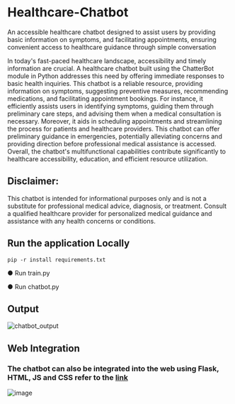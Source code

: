 # Healthcare-Chatbot
An accessible healthcare chatbot designed to assist users by providing basic information on symptoms,  and facilitating appointments, ensuring convenient access to healthcare guidance through simple conversation

In today's fast-paced healthcare landscape, accessibility and timely information are crucial. A healthcare chatbot built using the ChatterBot module in Python addresses this need by offering immediate responses to basic health inquiries. This chatbot is a reliable resource, providing information on symptoms, suggesting preventive measures, recommending medications, and facilitating appointment bookings. For instance, it efficiently assists users in identifying symptoms, guiding them through preliminary care steps, and advising them when a medical consultation is necessary. Moreover, it aids in scheduling appointments and streamlining the process for patients and healthcare providers. This chatbot can offer preliminary guidance in emergencies, potentially alleviating concerns and providing direction before professional medical assistance is accessed. Overall, the chatbot's multifunctional capabilities contribute significantly to healthcare accessibility, education, and efficient resource utilization.

## Disclaimer:  
This chatbot is intended for informational purposes only and is not a substitute for professional medical advice, diagnosis, or treatment. Consult a qualified healthcare provider for personalized medical guidance and assistance with any health concerns or conditions.

## Run the application Locally
``` 
pip -r install requirements.txt
```

●	Run train.py

●	Run chatbot.py

## Output
![chatbot_output](https://github.com/saadmdsabah/Healthcare-Chatbot/assets/103499208/c1886cf9-9a7b-4851-85cc-c92df2f6c41a)

## Web Integration
### The chatbot can also be integrated into the web using Flask, HTML, JS and CSS refer to the [link](https://github.com/saadmdsabah/Skin-Cancer-Detection)

![image](https://github.com/saadmdsabah/Skin-Cancer-Detection/assets/103499208/50ba38cb-1636-4464-8bbe-d2522425f0e0)
